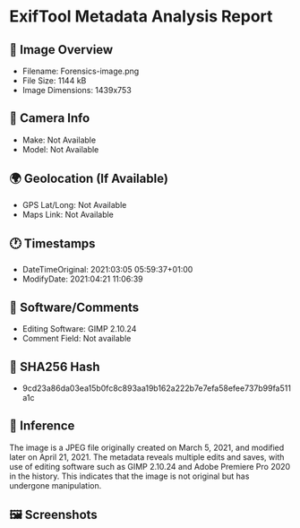 # ExifTool Metadata Analysis Report

## 🔎 Image Overview
- Filename: Forensics-image.png
- File Size: 1144 kB
- Image Dimensions: 1439x753

## 📸 Camera Info
- Make: Not Available
- Model: Not Available

## 🌍 Geolocation (If Available)
- GPS Lat/Long: Not Available
- Maps Link: Not Available

## 🕐 Timestamps
- DateTimeOriginal: 2021:03:05 05:59:37+01:00
- ModifyDate: 2021:04:21 11:06:39

## 📝 Software/Comments
- Editing Software: GIMP 2.10.24
- Comment Field: Not available

## 🔐 SHA256 Hash
- 9cd23a86da03ea15b0fc8c893aa19b162a222b7e7efa58efee737b99fa511a1c

## 🧠 Inference
The image is a JPEG file originally created on March 5, 2021, and modified later on April 21, 2021. The metadata reveals multiple edits and saves, with use of editing software such as GIMP 2.10.24 and Adobe Premiere Pro 2020 in the history. This indicates that the image is not original but has undergone manipulation.

## 🖼️ Screenshots
